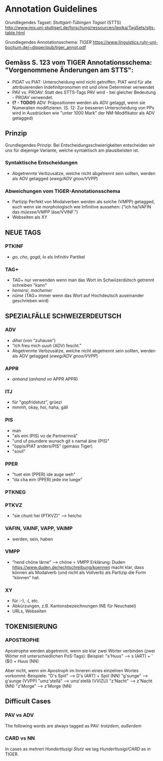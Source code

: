 # Annotation Guidelines


Grundlegendes Tagset: 
_Stuttgart-Tübingen Tagset_ (STTS)
http://www.ims.uni-stuttgart.de/forschung/ressourcen/lexika/TagSets/stts-table.html

Grundlegendes Annotationsschema: _TIGER_
https://www.linguistics.ruhr-uni-bochum.de/~dipper/pub/tiger_annot.pdf

## Gemäss S. 123 vom TIGER Annotationsschema: "Vorgenommene Änderungen am STTS":
- PIDAT vs PIAT: Unterscheidung wird nicht getroffen, PIAT wird für alle attribuierenden Indefinitpronomen mit und ohne Determiner verwendet
- PAV vs. PROAV: Statt des STTS-Tags PAV wird - bei gleicher Bedeutung - PROAV verwendet.
- **(? - TODO!)** ADV: Präpositionen werden als ADV getaggt, wenn sie Numeralien modifizieren. (S. 12: Zur besseren Unterscheidung von PPs wird in Ausdrücken wie "unter 1000 Mark" der NM-Modifikator als ADV getagged)

## Prinzip

Grundlegendes Prinzip: Bei Entscheidungsschwierigkeiten entscheiden wir uns für diejenige Variante, welche syntaktisch am plausibelsten ist.

### Syntaktische Entscheidungen
- Abgetrennte Verbzusätze, welche nicht abgetrennt sein sollten, werden als ADV getagged (_eweg/ADV_ _gnoo/VVPP_)

### Abweichungen vom TIGER-Annotationsschema
- Partizip Perfekt von Modalverben werden als solche (VMPP) getagged, auch wenn sie morphologisch wie Infinitive aussehen: ("ich ha/VAFIN das _müesse/VMPP_ läse/VVINF.")
- Webseiten als XY



## NEUE TAGS

### PTKINF
- _go_, _cho_, _gogä_, _lo_ als Infinitiv Partikel

### TAG+
- TAG+ nur verwenden wenn man das Wort im Schwiizerdütsch getrennt schreiben "kann"
- _hemersi_, _machemer_
- _nüme_ (TAG+ immer wenn das Wort auf Hochdeutsch auseinander geschrieben wird)

## SPEZIALFÄLLE SCHWEIZERDEUTSCH

### ADV
- _dihei_ (von "zuhause")
- "Ich freu mich _uuuh_ (ADV) fescht."
- Abgetrennte Verbzusätze, welche nicht abgetrennt sein sollten, werden als ADV getagged (_eweg/ADV_ _gnoo/VVPP_)

### APPR
- _anhand_ (_anhand vo_ APPR APPR)

### ITJ
- für "gopfridstutz”, grüezi
- mmmh, okay, hoi, haha, gäll

### PIS
- man
- "als eini (PIS) vo de Partnerinnä"
- "und uf psundere wunsch git s namal äine (PIS)"
- "öppis/PIAT anders/PIS" (gemäss Tiger)
- "sovil"

### PPER
- "tuet eim (PPER) ide auge weh"
- "da cha eim (PPER) jede ine luege"

### PTKNEG


### PTKVZ
- "sie chunt hei (PTKVZ)" --> heicho

### VAFIN, VAINF, VAPP, VAIMP
- werden, sein, haben

### VMPP
- "hend chöne lärne" --> chöne = VMPP
Erklärung: Duden https://www.duden.de/rechtschreibung/koennen macht klar, dass können als Modalverb (und nicht als Vollverb) als Partizip die Form "können" hat.

### XY
- für :-), :(, etc.
- Abkürzungen, z.B. Kantonsbezeichnungen (NE für Neuchatel)
- URLs, Webseiten

## TOKENISIERUNG

### APOSTROPHE
Apostrophe werden abgetrennt, wenn sie klar zwei Wörter verbinden (zwei Wörter mit unterschiedlichen PoS-Tags):
Beispiel:
"s'Huus" --> s (ART) + ' ($() + Huus (NN)

Aber nicht, wenn ein Apostroph im Inneren eines einzelnen Wortes vorkommt:
Beispiele:
"D's Spiil" --> D's (ART) + Spiil (NN)
"g'sunge" --> g'sunge (VVPP)
"umz'stellä" --> umz'stellä (VVIZU)
"z'Nacht" --> z'Nacht (NN)
"z'Morge" --> z'Morge (NN)


## Difficult Cases


### PAV vs ADV
The following words are always tagged as PAV: _trotzdem_, _außerdem_ 


### CARD vs NN
In cases as _mehreri Hunderttusigi Stutz_ we tag _Hunderttusigi/CARD_ as in TIGER.
